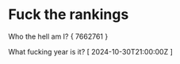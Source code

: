 # Fuck the rankings

Who the hell am I?
{ 7662761 }

What fucking year is it?
[ 2024-10-30T21:00:00Z ]
